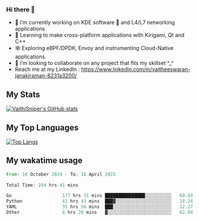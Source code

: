 ### Hi there 👋

- 🔭 I’m currently working on KDE software 💓 and L4/L7 networking applications 
- 📖 Learning to make cross-platform applications with Kirigami, Qt and C++
- 🕸️ Exploring eBPF/DPDK, Envoy and instrumenting Cloud-Native applications. 
- 👯 I’m looking to collaborate on any project that fits my skillset ^_^
- Reach me at my LinkedIn : https://www.linkedin.com/in/vaitheeswaran-janakiraman-8231a3200/

## My Stats
[![VaithiSniper's GitHub stats](https://github-readme-stats.vercel.app/api?username=VaithiSniper&hide=stars&theme=radical)](https://github.com/anuraghazra/github-readme-stats)

## My Top Languages

[![Top Langs](https://github-readme-stats.vercel.app/api/top-langs/?username=VaithiSniper&layout=compact)](https://github.com/anuraghazra/github-readme-stats)

## My wakatime usage

<!--START_SECTION:waka-->

```rust
From: 16 October 2024 - To: 16 April 2025

Total Time: 284 hrs 41 mins

Go                   177 hrs 31 mins ███████████████░░░░░░░░░░   60.59 %
Python               41 hrs 43 mins  ███▓░░░░░░░░░░░░░░░░░░░░░   14.24 %
YAML                 35 hrs 56 mins  ███░░░░░░░░░░░░░░░░░░░░░░   12.27 %
Other                8 hrs 20 mins   ▓░░░░░░░░░░░░░░░░░░░░░░░░   02.84 %
```

<!--END_SECTION:waka-->
